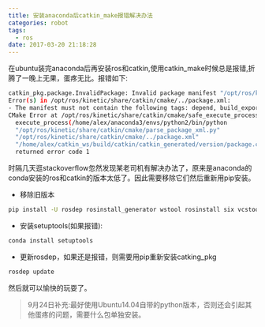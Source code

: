 ```yaml
---
title: 安装anaconda后catkin_make报错解决办法
categories: robot
tags:
  - ros
date: 2017-03-20 21:18:28
---
```


在ubuntu装完anaconda后再安装ros和catkin,使用catkin_make时候总是报错,折腾了一晚上无果，蛋疼无比。报错如下: 
```bash
catkin_pkg.package.InvalidPackage: Invalid package manifest "/opt/ros/kinetic/share/catkin/cmake/../package.xml": 
Error(s) in /opt/ros/kinetic/share/catkin/cmake/../package.xml:
- The manifest must not contain the following tags: depend, build_export_depend, buildtool_export_depend
CMake Error at /opt/ros/kinetic/share/catkin/cmake/safe_execute_process.cmake:11 (message):
  execute_process(/home/alex/anaconda3/envs/python2/bin/python
  "/opt/ros/kinetic/share/catkin/cmake/parse_package_xml.py"
  "/opt/ros/kinetic/share/catkin/cmake/../package.xml"
  "/home/alex/catkin_ws/build/catkin/catkin_generated/version/package.cmake")
  returned error code 1
```
时隔几天逛stackoverflow忽然发现某老司机有解决办法了，原来是anaconda的conda安装的ros和catkin的版本太低了。因此需要移除它们然后重新用pip安装。
* 移除旧版本
```bash
pip install -U rosdep rosinstall_generator wstool rosinstall six vcstools
```
* 安装setuptools(如果报错):
```bash
conda install setuptools
```
* 更新rosdep，如果还是报错，则需要用pip重新安装catking_pkg
```bash 
rosdep update
```
然后就可以愉快的玩耍了。
>9月24日补充:最好使用Ubuntu14.04自带的python版本，否则还会引起其他蛋疼的问题，需要什么包单独安装。